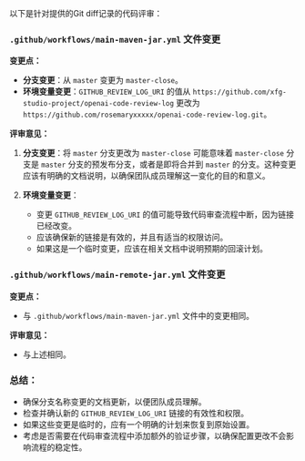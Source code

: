 以下是针对提供的Git diff记录的代码评审：

### `.github/workflows/main-maven-jar.yml` 文件变更

**变更点：**
- **分支变更**：从 `master` 变更为 `master-close`。
- **环境变量变更**：`GITHUB_REVIEW_LOG_URI` 的值从 `https://github.com/xfg-studio-project/openai-code-review-log` 更改为 `https://github.com/rosemaryxxxxx/openai-code-review-log.git`。

**评审意见：**

1. **分支变更**：将 `master` 分支更改为 `master-close` 可能意味着 `master-close` 分支是 `master` 分支的预发布分支，或者是即将合并到 `master` 的分支。这种变更应该有明确的文档说明，以确保团队成员理解这一变化的目的和意义。

2. **环境变量变更**：
   - 变更 `GITHUB_REVIEW_LOG_URI` 的值可能导致代码审查流程中断，因为链接已经改变。
   - 应该确保新的链接是有效的，并且有适当的权限访问。
   - 如果这是一个临时变更，应该在相关文档中说明预期的回滚计划。

### `.github/workflows/main-remote-jar.yml` 文件变更

**变更点：**
- 与 `.github/workflows/main-maven-jar.yml` 文件中的变更相同。

**评审意见：**
- 与上述相同。

### 总结：

- 确保分支名称变更的文档更新，以便团队成员理解。
- 检查并确认新的 `GITHUB_REVIEW_LOG_URI` 链接的有效性和权限。
- 如果这些变更是临时的，应有一个明确的计划来恢复到原始设置。
- 考虑是否需要在代码审查流程中添加额外的验证步骤，以确保配置更改不会影响流程的稳定性。